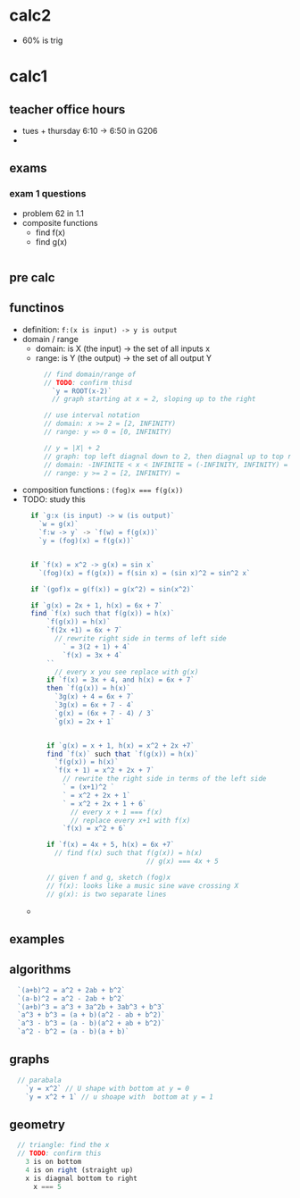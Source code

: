 # calc2
  - 60% is trig

# calc1
## teacher office hours
  - tues + thursday 6:10 -> 6:50 in G206
  -
## exams
### exam 1 questions
  - problem 62 in 1.1
  - composite functions
    - find f(x)
    - find g(x)
      ```js

      ```



## pre calc
## functinos
  - definition: `f:(x is input) -> y is output`
  - domain / range
    - domain: is X (the input) -> the set of all inputs x
    - range: is Y (the output) -> the set of all output Y
      ```js
        // find domain/range of
        // TODO: confirm thisd
          `y = ROOT(x-2)`
          // graph starting at x = 2, sloping up to the right

        // use interval notation
        // domain: x >= 2 = [2, INFINITY)
        // range: y => 0 = [0, INFINITY)

        // y = |X| + 2
        // graph: top left diagnal down to 2, then diagnal up to top right
        // domain: -INFINITE < x < INFINITE = (-INFINITY, INFINITY) = set of all real numbers
        // range: y >= 2 = [2, INFINITY) =
      ```
  - composition functions : `(fog)x === f(g(x))`
  - TODO: study this
    ```js
      if `g:x (is input) -> w (is output)`
        `w = g(x)`
        `f:w -> y` -> `f(w) = f(g(x))`
        `y = (fog)(x) = f(g(x))`


      if `f(x) = x^2 -> g(x) = sin x`
        `(fog)(x) = f(g(x)) = f(sin x) = (sin x)^2 = sin^2 x`

      if `(gof)x = g(f(x)) = g(x^2) = sin(x^2)`

      if `g(x) = 2x + 1, h(x) = 6x + 7`
      find `f(x) such that f(g(x)) = h(x)`
          `f(g(x)) = h(x)`
          `f(2x +1) = 6x + 7`
            // rewrite right side in terms of left side
              ` = 3(2 + 1) + 4`
              `f(x) = 3x + 4`
          ``
            // every x you see replace with g(x)
          if `f(x) = 3x + 4, and h(x) = 6x + 7`
          then `f(g(x)) = h(x)`
            `3g(x) + 4 = 6x + 7`
            `3g(x) = 6x + 7 - 4`
            `g(x) = (6x + 7 - 4) / 3`
            `g(x) = 2x + 1`


          if `g(x) = x + 1, h(x) = x^2 + 2x +7`
          find `f(x)` such that `f(g(x)) = h(x)`
            `f(g(x)) = h(x)`
            `f(x + 1) = x^2 + 2x + 7`
              // rewrite the right side in terms of the left side
              ` = (x+1)^2 `
              ` = x^2 + 2x + 1`
              ` = x^2 + 2x + 1 + 6`
                // every x + 1 === f(x)
                // replace every x+1 with f(x)
              `f(x) = x^2 + 6`

          if `f(x) = 4x + 5, h(x) = 6x +7`
            // find f(x) such that f(g(x)) = h(x)
                                   // g(x) === 4x + 5

          // given f and g, sketch (fog)x
          // f(x): looks like a music sine wave crossing X
          // g(x): is two separate lines
    ```
    -

## examples
## algorithms
  ```js
    `(a+b)^2 = a^2 + 2ab + b^2`
    `(a-b)^2 = a^2 - 2ab + b^2`
    `(a+b)^3 = a^3 + 3a^2b + 3ab^3 + b^3`
    `a^3 + b^3 = (a + b)(a^2 - ab + b^2)`
    `a^3 - b^3 = (a - b)(a^2 + ab + b^2)`
    `a^2 - b^2 = (a - b)(a + b)`


  ```

## graphs
  ```js
    // parabala
      `y = x^2` // U shape with bottom at y = 0
      `y = x^2 + 1` // u shoape with  bottom at y = 1


  ```

## geometry
  ```js
    // triangle: find the x
    // TODO: confirm this
      3 is on bottom
      4 is on right (straight up)
      x is diagnal bottom to right
        x === 5
  ```
